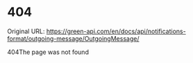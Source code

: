 # 404

Original URL: https://green-api.com/en/docs/api/notifications-format/outgoing-message/OutgoingMessage/

404The page was not found